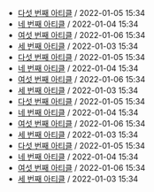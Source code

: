 - [다섯 번째 아티클](/home/runner/work/newsletter_awesome_articles/newsletter_awesome_articles/archive/1/fifth.yaml) / 2022-01-05 15:34
- [네 번째 아티클](/home/runner/work/newsletter_awesome_articles/newsletter_awesome_articles/archive/1/fourth.yaml) / 2022-01-04 15:34
- [여섯 번째 아티클](/home/runner/work/newsletter_awesome_articles/newsletter_awesome_articles/archive/1/sixth.yaml) / 2022-01-06 15:34
- [세 번째 아티클](/home/runner/work/newsletter_awesome_articles/newsletter_awesome_articles/archive/1/third.yaml) / 2022-01-03 15:34
- [다섯 번째 아티클](/home/runner/work/newsletter_awesome_articles/newsletter_awesome_articles/archive/2/fifth.yaml) / 2022-01-05 15:34
- [네 번째 아티클](/home/runner/work/newsletter_awesome_articles/newsletter_awesome_articles/archive/2/fourth.yaml) / 2022-01-04 15:34
- [여섯 번째 아티클](/home/runner/work/newsletter_awesome_articles/newsletter_awesome_articles/archive/2/sixth.yaml) / 2022-01-06 15:34
- [세 번째 아티클](/home/runner/work/newsletter_awesome_articles/newsletter_awesome_articles/archive/2/third.yaml) / 2022-01-03 15:34
- [다섯 번째 아티클](archive/3/fifth.yaml) / 2022-01-05 15:34
- [네 번째 아티클](archive/3/fourth.yaml) / 2022-01-04 15:34
- [여섯 번째 아티클](archive/3/sixth.yaml) / 2022-01-06 15:34
- [세 번째 아티클](archive/3/third.yaml) / 2022-01-03 15:34
- [다섯 번째 아티클](//blob/archive/4/fifth.yaml) / 2022-01-05 15:34
- [네 번째 아티클](//blob/archive/4/fourth.yaml) / 2022-01-04 15:34
- [여섯 번째 아티클](//blob/archive/4/sixth.yaml) / 2022-01-06 15:34
- [세 번째 아티클](//blob/archive/4/third.yaml) / 2022-01-03 15:34
